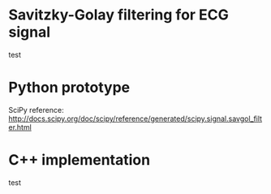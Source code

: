 # Savitzky-Golay filtering for ECG signal

test

# Python prototype
SciPy reference:
http://docs.scipy.org/doc/scipy/reference/generated/scipy.signal.savgol_filter.html

# C++ implementation
test
